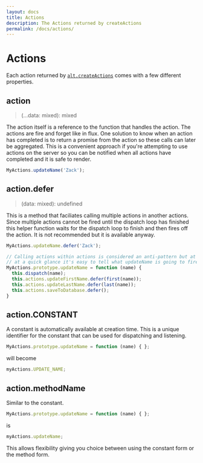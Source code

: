 ```yaml
---
layout: docs
title: Actions
description: The Actions returned by createActions
permalink: /docs/actions/
---
```


# Actions

Each action returned by [`alt.createActions`](createActions.md) comes with a few different properties.

## action

> (...data: mixed): mixed

The action itself is a reference to the function that handles the action. The actions are fire and forget like in flux. One solution to know when an action has completed is to return a promise from the action so these calls can later be aggregated. This is a convenient approach if you're attempting to use actions on the server so you can be notified when all actions have completed and it is safe to render.

```js
MyActions.updateName('Zack');
```

## action.defer

> (data: mixed): undefined

This is a method that faciliates calling multiple actions in another actions. Since multiple actions cannot be fired until the dispatch loop has finished this helper function waits for the dispatch loop to finish and then fires off the action. It is not recommended but it is available anyway.

```js
MyActions.updateName.defer('Zack');
```

```js
// Calling actions within actions is considered an anti-pattern but at least
// at a quick glance it's easy to tell what updateName is going to fire-off.
MyActions.prototype.updateName = function (name) {
  this.dispatch(name);
  this.actions.updateFirstName.defer(first(name));
  this.actions.updateLastName.defer(last(name));
  this.actions.saveToDatabase.defer();
}
```

## action.CONSTANT

A constant is automatically available at creation time. This is a unique identifier for the constant that can be used for dispatching and listening.

```js
MyActions.prototype.updateName = function (name) { };
```

will become

```js
myActions.UPDATE_NAME;
```

## action.methodName

Similar to the constant.

```js
MyActions.prototype.updateName = function (name) { };
```

is

```js
myActions.updateName;
```

This allows flexibility giving you choice between using the constant form or the method form.
